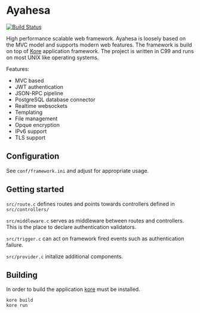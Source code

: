 # Ayahesa
[![Build Status](https://travis-ci.org/yorickdewid/ayahesa.svg?branch=master)](https://travis-ci.org/yorickdewid/ayahesa)

High performance scalable web framework. Ayahesa is loosely based on the MVC model and supports modern web features. The framework is build on top of [Kore](https://github.com/jorisvink/kore) application framework. The project is written in C99 and runs on most UNIX like operating systems.

Features:
* MVC based
* JWT authentication
* JSON-RPC pipeline
* PostgreSQL database connector
* Realtime websockets
* Templating
* File management
* Opque encryption
* IPv6 support
* TLS support

## Configuration

See `conf/framework.ini` and adjust for appropriate usage.

## Getting started

`src/route.c` defines routes and points towards controllers defined in `src/controllers/`

`src/middleware.c` serves as middleware between routes and controllers. This is the place to declare authentication validators.

`src/trigger.c` can act on framework fired events such as authentication failure.

`src/provider.c` initalize additional components.

## Building

In order to build the application [kore](https://github.com/jorisvink/kore) must be installed.
```
kore build
kore run
```
